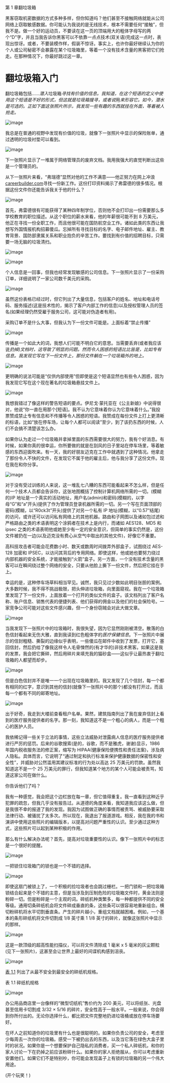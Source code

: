 第 1 章翻垃圾箱

黑客窃取机密数据的方式多种多样，但你知道吗？他们甚至不接触网络就能从公司网络上窃取敏感数据。你可能认为我说的是无线技术，根本不需要任何“接触”，但我不是。做一个好的运动员，不要读在这一页的顶端用大的粗体字母写的两个“D”字，并且当我告诉你黑客可以不依靠一点点技术(双关语)完成这一点时，表现出惊讶。或者，不要装模作样，假装不惊讶。事实上，也许你最好继续认为你的个人或公司秘密不会暴露在某个垃圾箱里，等着一个没有技术含量的黑客把它们抢走。在那种情况下，你最好跳过这一章。

# 翻垃圾箱入门

翻垃圾箱包括……*潜入*垃圾箱*寻找有价值的信息。我知道，在这个短语的定义中使用这个短语是不好的形式，但这就是垃圾箱搜寻，或者说*用*来形容它。如今，潜水是可选的。正如下面这张照片所示，我发现一些有趣的东西就挂在外面，等着被人抢走。*

![image](images/2-1.jpg)

我总是在普通的视野中发现有价值的垃圾，就像下一张照片中显示的保险账单，通过透明的垃圾衬垫可以看到。

![image](images/2-2.jpg)

下一张照片显示了一堆属于网络管理员的废弃文档。我用我强大的直觉判断出这些是一个管理员的。

从下一张照片来看，“弗瑞德”显然对他的工作不满意——他正努力在网上冲浪[careerbuilder.com](http://careerbuilder.com)寻找一份新工作。这份打印资料揭示了弗雷德的很多情况。根据这份文件你还能告诉我关于他的什么？

![image](images/3-1.jpg)

首先，弗雷德很有可能获得了某种四年制学位，否则他不会打印出一份需要那么多学校教育的职位描述。从这个职位的薪水来看，他的年薪很可能不到 8 万美元，他正在寻找一份全职工作，而且他很可能在国防航空业工作。诸如此类的东西让我想写外国情报机构招募傻瓜。忘掉所有寻找目标的名字、电子邮件地址、雇主、教育背景、国防部隶属关系和职业抱负的辛苦工作。要找到有价值的招聘目标，只需要一场无脑的垃圾清扫。

![image](images/3-2.jpg)

![image](images/4-1.jpg)

个人信息是一回事，但我也经常发现敏感的公司信息。下一张照片显示了一份采购订单，详细说明了一家公司数千美元的采购。

![image](images/4-2.jpg)

虽然这份表格已经过时，但它列出了大量信息，包括客户的姓名、地址和电话号码、服务描述(这是技术性的，揭示了客户内部工作的信息)以及授权管理人员的签名(如果经理仍然受雇于服务公司，这可能对伪造者有用)。

采购订单不是什么大事，但我认为下一份文件可能是。上面标着“禁止传播”

![image](images/5-1.jpg)

传播是一个如此大的词，我想人们可能不明白它的意思。当需要丢弃(或者我应该说*扔掉)*文档时，这导致了明显的问题。然而令人困惑的短语比比皆是，比如*专有信息。我发现它写在下一份文件上，那份文件躺在一个垃圾箱外的地上。*

![image](images/5-2.jpg)

更明确的说法可能是“仅供内部使用”但即使是这个短语显然也有些令人困惑，因为我发现它写在这个现在著名的垃圾箱悬挂文件上。

![image](images/6-1.jpg)

我想我错过了像这样的警告短语的要点。伊尼戈·蒙托亚在《公主新娘》中说得很对，他说“你一直在用那个[短语]。我不认为它意味着你认为它意味着什么。”我投票赞成禁止专有信息和不传播等令人困惑的短语。我赞成在每份文件上打上更清晰的标语，比如“放在停车场，让每个人都可以阅读”至少，到了该扔东西的时候，人们不会搞不清楚该怎么办。

如果你认为走过一个垃圾箱并拿掉里面的东西需要很大的努力，我有个好消息。有时候，如果你真的很幸运，你所要做的就是在刮风的日子里站在停车场里，等着敏感的东西迎面吹来。有一天，我的好朋友迈克在工作中就遇到了这种情况。他拿走了那份令人不快的文件，在发现它不属于他的雇主后，他与我分享了这份文件。现在我在和你分享。

![image](images/6-2.jpg)

对于没有受过训练的人来说，这一堆乱七八糟的东西可能看起来不怎么样，但是任何一个技术人员都会告诉你，这张地图概括了控制计算机网络所需的一切。(模糊的)IP 地址是一个真实的活动地址，用户名(admin)和密码(模糊的，以字母“G”和“a”开头)提供了作为管理员登录机器所需的一切。另一个写在页面顶部的密码(模糊，以“R0ck3t”开头)提供了对另一个私有 IP 地址(模糊，以“0.57”结尾)的访问，或许还可以访问私有网络上的其他机器。路由和子网图以及诸如包过滤和严格路由之类的术语表明这个涂鸦者在技术上是内行，而诸如 AES128、MD5 和 ipsec 之类的术语表明他或她至少有一定的安全意识，但简单的事实仍然是，这份文件被扔在一边(以及迈克没有费心从空气中取出的其他文件)，好像它不重要。

高科技攻击者可能会花费数小时、数天或数周时间拨弄外部盒子，试图绕过 AES-128 加密和 IPSEC，以访问其背后的专用网络。即使这样，他或她也要努力绕过内部机器的安全系统，才能接触到“火箭”盒子。另一方面，一个没有技术含量的黑客可以在瞬间绕过整个网络的安全，只要从他脸上撕下一份文件，然后把它挂在手上。

幸运的是，这种停车场草料相当罕见。诚然，我只见过少数如此明目张胆的案例。大多数时候，我不得不挑战极限，把头伸进垃圾箱，向里面窥视。我在一个垃圾箱里发现了下一份文件，上面放着一个打开的类似文件的盒子。该文档列出了客户名称、账户信息、销售代表的便捷列表、他们获得的佣金以及他们的社会保险号。一家竞争公司可能对这些文件感兴趣，但一个身份窃贼会对此大做文章。

![image](images/8-1.jpg)

当我发现下一张照片中的垃圾箱时，我很失望，因为它显然刚刚被清空。散落的白色信封看起来无伤大雅，直到我读到红色粗体字的*医疗保健信息*。下一张照片中展示的信封粗糙、撕裂的边缘似乎表明，一些傻瓜在邮件中收到了发票，打开它，塞回信封，然后扔给了像我这样令人毛骨悚然的(有才华的)非技术黑客。如果这是我的发票，我会把它撕碎，然后用碎片来填充我的猫砂盒——这似乎让最热衷于翻垃圾箱的人都望而却步。

![image](images/8-2.jpg)

但是白色信封并不是唯一一个出现在垃圾箱里的。我又发现了几个信封，每一个都有相同的红字，意识到其他的信封(就像下一张照片中的那个)都没有打开过，而且每一个都有不同的邮寄地址。

![image](images/9-1.jpg)

出于好奇，我走到大楼前查看租户名单。果然，建筑指南列出了我在废弃信封上看到的医疗服务提供者的名字。那一刻，我知道这不是一个粗心的病人，而是一个粗心的医护人员。

我依稀记得一些关于立法的事情，这些立法威胁对泄露病人信息的医疗服务提供者进行严厉的惩罚。后来的谷歌搜索(是的，谷歌，而不是雅虎，谢谢)显示，1986 年国内税收服务法的修正案，缩写为 HIPAA(健康保险便携性和责任法案)，涉及病人隐私。具体而言，它说明了“通过制定和执行标准来保护健康数据的保密性和安全性”，并威胁对公然滥用其建议标准的行为处以高达 25 万美元的罚款。虽然我知道这不是一个 25 万美元的罪行，但我知道某个地方的某个人可能会被责骂，知道这家公司在做什么。

你告诉他们了吗？

我有一种感觉，我会把这个边栏放在每一章，但它值得重复。我一直看到这种近乎犯罪的疏忽，但我几乎没有报告过。从道德的角度来看，我知道我应该这么做，但是我很不幸的报道了我的发现。我因为试图做正确的事情而被责骂、被威胁要采取法律行动、被骚扰了太多次。所以现在，我退出了报道游戏。相反，我在我的书和演讲中使用这些照片的编辑版本，以提高对问题严重性的认识。至少通过这种方式，这些照片可以起到某种积极的作用。

那么有什么解决办法呢？首先，提高对垃圾重要性的认识。像下一张照片中的标志是一个很好的提醒。

![image](images/10-1.jpg)

一把锁住垃圾箱门的锁也是一个不错的选择。

![image](images/10-2.jpg)

即使这扇门被锁上了，一个积极的捡垃圾者也会跳过栅栏。一把门锁和一把垃圾箱锁结合起来是个不错的主意，但是当涉及到压制危险的垃圾箱文件时，黄金法则是粉碎一切。但是粉碎是一个主观的词。碎纸机种类繁多，每一种都提供不同的安全等级。通用切条碎纸机会将文件碎成垂直的条，这些条可以很容易地重新组合。横切粉碎机将水平切割垂直条。产生的碎片越小，重组文档就越困难。例如，一个基本的条形碎纸机将文件切割成 1/8 英寸乘 1 1/8 英寸的碎片，就像这张照片中显示的那样。

![image](images/11-1.jpg)

这是一款顶级的超高性能扫描仪，可以将文件清除成 1 毫米 x 5 毫米的灰尘颗粒(见下一张照片)，这甚至会让世界上最好的间谍机构感到沮丧。

![image](images/11-2.jpg)

[表 1.1](#tbl1.1) 列出了从最不安全到最安全的碎纸机规格。

表 1.1 碎纸机规格

![image](images/tbl1.1.jpg)

办公用品商店里一台像样的“微型切纸机”售价约为 200 美元，可以将纸张、光盘甚至信用卡切割成 3/32 × 5/16 的碎片，安全性高于一般水平。一般来说，你会得到你所付出的。无论你选择什么，都比把文件完整地扔进垃圾桶或放在停车场要好。

在坏人之前知道你的垃圾里有什么也是很聪明的。如果你负责公司的安全，考虑至少每周去一次你的垃圾箱。感受一下被扔出去的东西，以及当它落在绿色大盒子里时的状况。如果你是一个想要保护自己隐私的消费者，买一个私人碎纸机，和你的家人讨论一下在扔掉之前应该粉碎什么。如果你的家人拒绝服从，你可以考虑重新安置他们。如果它们不是特别吵，你可能会发现盖子上有锁的垃圾箱的另一个伟大用途。

(开个玩笑！)